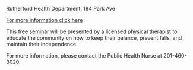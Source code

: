 Rutherford Health Department, 184 Park Ave

[For more information click here](/departments/health/2023/02/01/balance-fall-prevention/)

This free seminar will be presented by a licensed physical therapist to educate the community on how to keep their balance, prevent falls, and maintain their independence.

For more information, please contact the Public Health Nurse at 201-460-3020.
